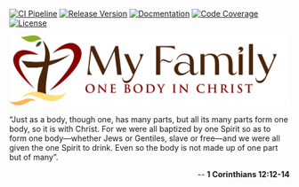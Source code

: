 [![CI Pipeline](https://github.com/cgilliard/my-family/actions/workflows/main.yml/badge.svg)](https://github.com/cgilliard/my-family/actions/workflows/main.yml)
[![Release Version](https://img.shields.io/github/v/release/cgilliard/my-family.svg?color=blue)](https://github.com/cgilliard/my-family/releases)
[![Docmentation](https://img.shields.io/static/v1?label=Documentation&message=Github+Pages&color=cyan)](https://cgilliard.github.io/my-family/)
[![Code Coverage](https://img.shields.io/static/v1?label=Code%20Coverage&message=75.00%&color=purple)](https://cgilliard.github.io/my-family/code_coverage.html)
[![License](https://img.shields.io/github/license/cgilliard/my-family.svg)](https://github.com/cgilliard/my-family/blob/master/LICENSE)

<div>
    <img src="docs/MyFamilyLogo.png"/>
</div>

 “Just as a body, though one, has many parts, but all its many parts form one body, so it is with Christ. For we were all baptized by one Spirit so as to form one body—whether Jews or Gentiles, slave or free—and we were all given the one Spirit to drink. Even so the body is not made up of one part but of many”.

<p align="right">
-- <strong>1 Corinthians 12:12-14</strong>
</p>
